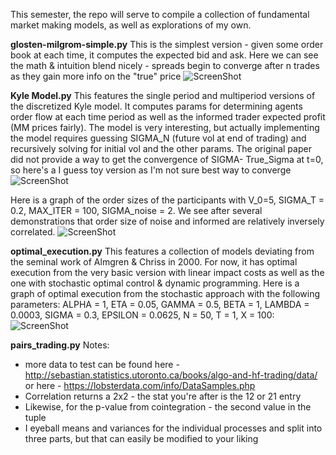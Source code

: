 This semester, the repo will serve to compile a collection of fundamental market making models, as well as explorations of my own. 

**glosten-milgrom-simple.py**
This is the simplest version - given some order book at each time, it computes the expected bid and ask. Here we can see the math & intuition blend nicely - spreads begin to converge after n trades as they gain more info on the "true" price
![ScreenShot](https://drive.google.com/uc?export=view&id=18s2g7-ETOgQ_dNAwFM2qGXg58gop8TzW)

**Kyle Model.py**
This features the single period and multiperiod versions of the discretized Kyle model. It computes params for determining agents order flow at each time period as well as the informed trader expected profit (MM prices fairly). The model is very interesting, but actually implementing the model requires guessing SIGMA_N (future vol at end of trading) and recursively solving for initial vol and the other params. The original paper did not provide a way to get the convergence of SIGMA- True_Sigma at t=0, so here's a I guess toy version as I'm not sure best way to converge
![ScreenShot](https://drive.google.com/uc?export=view&id=1BVKIPqujWb2vA3L-4r8hETevFOpv2omM)

Here is a graph of the order sizes of the participants with V_0=5, SIGMA_T = 0.2, MAX_ITER = 100, SIGMA_noise = 2. We see after several demonstrations that order size of noise and informed are relatively inversely correlated.
![ScreenShot](https://drive.google.com/uc?export=view&id=1Uriq0TB-LOCUhvgGEJJZJz8RLyUYmY5v)

**optimal_execution.py**
This features a collection of models deviating from the seminal work of Almgren & Chriss in 2000. For now, it has optimal execution from the very basic version with linear impact costs as well as the one with stochastic optimal control & dynamic programming. Here is a graph of optimal execution from the stochastic approach with the following parameters: ALPHA = 1, ETA = 0.05, GAMMA = 0.5, BETA = 1, LAMBDA = 0.0003, SIGMA = 0.3, EPSILON = 0.0625, N = 50, T = 1, X = 100:
![ScreenShot](https://drive.google.com/uc?export=view&id=1bO2KBGDsW7c738PQ4fOyMp7GFvv6fYqy)

**pairs_trading.py**
Notes: 
- more data to test can be found here - http://sebastian.statistics.utoronto.ca/books/algo-and-hf-trading/data/
  or here - https://lobsterdata.com/info/DataSamples.php
- Correlation returns a 2x2 - the stat you're after is the 12 or 21 entry
- Likewise, for the p-value from cointegration - the second value in the tuple
- I eyeball means and variances for the individual processes and split into three parts, but that can easily be modified to your liking


